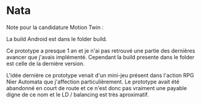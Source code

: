 # Nata

Note pour la candidature Motion Twin :

La build Android est dans le folder build.

Ce prototype a presque 1 an et je n'ai pas retrouvé une partie des dernières avancer que j'avais implémenté.
Cependant la build presente dans le folder est celle de la dernière version.

L'idée dernière ce prototype venait d'un mini-jeu présent dans l'action RPG Nier Automata que j'affection particulièrement.
Le prototype avait été abandonné en court de route et ce n'est donc pas vraiment une payable digne de ce nom et le LD / balancing est très aproximatif.
